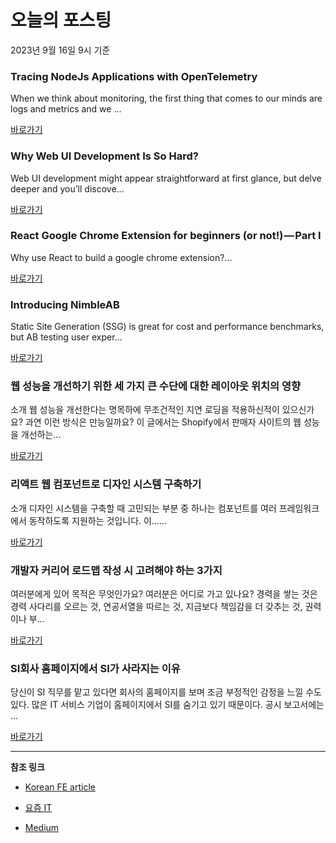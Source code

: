 # 오늘의 포스팅 
2023년 9월 16일 9시 기준 

### Tracing NodeJs Applications with OpenTelemetry 

 When we think about monitoring, the first thing that comes to our minds are logs and metrics and we ... 

 [바로가기](https://medium.com/zigbang/tracing-nodejs-applications-with-opentelemetry-624958d38d4d?responsesOpen=true&sortBy=REVERSE_CHRON&source=topic_portal_recommended_stories---------0-84----------typescript----------8f648c38_ffbf_4e2e_9fa2_00f29bc37c2f-------) 

### Why Web UI Development Is So Hard? 

 Web UI development might appear straightforward at first glance, but delve deeper and you’ll discove... 

 [바로가기](https://medium.com/itnext/why-web-ui-development-is-so-hard-a88c47f4b3c5?responsesOpen=true&sortBy=REVERSE_CHRON&source=topic_portal_recommended_stories---------0-84----------frontend----------a0e3c70d_253f_45ad_8ad7_492ee14e17c6-------) 

### React Google Chrome Extension for beginners (or not!) — Part I 

 Why use React to build a google chrome extension?... 

 [바로가기](https://medium.com/runtime-revolution/react-google-chrome-extension-for-beginners-or-not-part-i-a5cd6d9f2e40?responsesOpen=true&sortBy=REVERSE_CHRON&source=topic_portal_recommended_stories---------0-84----------reactjs----------852fb12c_2bbc_4482_a22a_f82d9c13358c-------) 

### Introducing NimbleAB 

 Static Site Generation (SSG) is great for cost and performance benchmarks, but AB testing user exper... 

 [바로가기](https://medium.com/@nimblelabs/introducing-nimbleab-6b54e84e473?responsesOpen=true&sortBy=REVERSE_CHRON&source=topic_portal_recommended_stories---------0-84----------nextjs----------58c2735a_744b_47cd_9d0f_5faa1a1fc77f-------) 

###  웹 성능을 개선하기 위한 세 가지 큰 수단에 대한 레이아웃 위치의 영향 

 소개 웹 성능을 개선한다는 명목하에 무조건적인 지연 로딩을 적용하신적이 있으신가요? 과연 이런 방식은 만능일까요? 이 글에서는 Shopify에서 판매자 사이트의 웹 성능을 개선하는... 

 [바로가기](https://kofearticle.substack.com/p/korean-fe-article-10e) 

###  리액트 웹 컴포넌트로 디자인 시스템 구축하기 

 소개 디자인 시스템을 구축할 때 고민되는 부분 중 하나는 컴포넌트를 여러 프레임워크에서 동작하도록 지원하는 것입니다. 이…... 

 [바로가기](https://kofearticle.substack.com/p/korean-fe-article-49c) 

### 개발자 커리어 로드맵 작성 시 고려해야 하는 3가지 

 여러분에게 있어 목적은 무엇인가요? 여러분은 어디로 가고 있나요? 경력을 쌓는 것은 경력 사다리를 오르는 것, 연공서열을 따르는 것, 지금보다 책임감을 더 갖추는 것, 권력이나 부... 

 [바로가기](https://yozm.wishket.com/magazine/detail/2230/) 

### SI회사 홈페이지에서 SI가 사라지는 이유 

 당신이 SI 직무를 맡고 있다면 회사의 홈페이지를 보며 조금 부정적인 감정을 느낄 수도 있다. 많은 IT 서비스 기업이 홈페이지에서 SI를 숨기고 있기 때문이다. 공시 보고서에는 ... 

 [바로가기](https://yozm.wishket.com/magazine/detail/2227/) 

---

**참조 링크**

- [Korean FE article](https://kofearticle.substack.com) 

- [요즘 IT](https://yozm.wishket.com/magazine) 

- [Medium](https://medium.com) 

